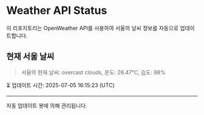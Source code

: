 
# Weather API Status

이 리포지토리는 OpenWeather API를 사용하여 서울의 날씨 정보를 자동으로 업데이트합니다.

## 현재 서울 날씨
> 서울의 현재 날씨: overcast clouds, 온도: 26.47°C, 습도: 88%

⏳ 업데이트 시간: 2025-07-05 16:15:23 (UTC)

---
자동 업데이트 봇에 의해 관리됩니다.
